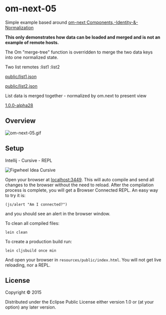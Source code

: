 # om-next-05

Simple example based around [om-next Components,-Identity-&-Normalization](https://github.com/omcljs/om/wiki/Components,-Identity-&-Normalization)

**This only demonstrates how data can be loaded and merged and is not an example of remote hosts.**

The Om "merge-tree" function is overridden to merge the two data keys into one normalized state.

Two list remotes :list1 :list2

 [public/list1.json](https://github.com/griffio/om-next-05/blob/master/resources/public/list1.json)

 [public/list2.json](https://github.com/griffio/om-next-05/blob/master/resources/public/list2.json)

List data is merged together - normalized by om.next to present view

[1.0.0-alpha28](https://clojars.org/org.omcljs/om)

## Overview

![om-next-05.gif](https://raw.githubusercontent.com/griffio/griffio.github.io/master/public/om-next-05.gif)

## Setup

Intellij - Cursive - REPL

![Figwheel Idea Cursive](https://raw.githubusercontent.com/griffio/griffio.github.io/master/public/figwheel-idea.png)

Open your browser at [localhost:3449](http://localhost:3449/).
This will auto compile and send all changes to the browser without the
need to reload. After the compilation process is complete, you will
get a Browser Connected REPL. An easy way to try it is:

    (js/alert "Am I connected?")

and you should see an alert in the browser window.

To clean all compiled files:

    lein clean

To create a production build run:

    lein cljsbuild once min

And open your browser in `resources/public/index.html`. You will not
get live reloading, nor a REPL. 

## License

Copyright © 2015 

Distributed under the Eclipse Public License either version 1.0 or (at your option) any later version.
